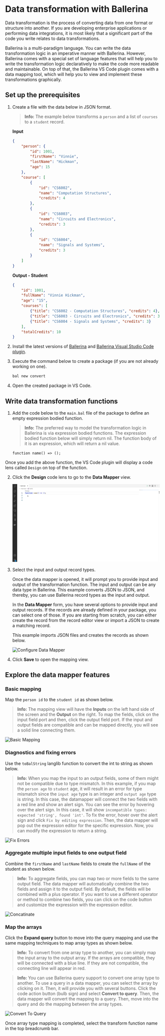 # Data transformation with Ballerina

Data transformation is the process of converting data from one format or structure into another. If you are developing enterprise applications or performing data integrations, it is most likely that a significant part of the code you write relates to data transformations. 

Ballerina is a multi-paradigm language. You can write the data transformation logic in an imperative manner with Ballerina. However, Ballerina comes with a special set of language features that will help you to write the transformation logic declaratively to make the code more readable and maintainable. On top of that, the Ballerina VS Code plugin comes with a data mapping tool, which will help you to view and implement these transformations graphically.

## Set up the prerequisites

1. Create a file with the data below in JSON format.

    >**Info:** The example below transforms a `person` and a list of `courses` to a `student` record. 

    **Input**
    ```json
    {
        "person": {
            "id": 1001,
            "firstName": "Vinnie",
            "lastName": "Hickman",
            "age": 15
        },
        "course": [
            {
                "id": "CS6002",
                "name": "Computation Structures",
                "credits": 4
            },
            {
                "id": "CS6003",
                "name": "Circuits and Electronics",
                "credits": 3
            },
            {
                "id": "CS6004",
                "name": "Signals and Systems",
                "credits": 3
            }
        ]
    }
    ```

    **Output - Student**
    ```json
    {
        "id": 1001,
        "fullName": "Vinnie Hickman",
        "age": "15",
        "courses": [
            {"title": "CS6002 - Computation Structures", "credits": 4},
            {"title": "CS6003 - Circuits and Electronics", "credits": 3},
            {"title": "CS6004 - Signals and Systems", "credits": 3}
        ],
        "totalCredits": 10
    }
    ```

2. Install the latest versions of [Ballerina](https://ballerina.io/downloads/) and [Ballerina Visual Studio Code plugin](https://marketplace.visualstudio.com/items?itemName=wso2.ballerina).

3. Execute the command below to create a package (if you are not already working on one).

    ```bash
    bal new convert
    ```

4. Open the created package in VS Code.

## Write data transformation functions

1. Add the code below to the `main.bal` file of the package to define an empty expression bodied function.

    >**Info:** The preferred way to model the transformation logic in Ballerina is via expression bodied functions. The expression bodied function below will simply return nil. The function body of it is an expression, which will return a nil value. 

    ```ballerina
    function name() => ();
    ```

Once you add the above function, the VS Code plugin will display a code lens called `Design`  on top of the function.

2. Click the **Design** code lens to go to the **Data Mapper** view.

    ![Open Data Mapper](images/goto-design-view.gif "Open Data Mapper via code lens")

3. Select the input and output record types.

    Once the data mapper is opened, it will prompt you to provide input and output of the transformation function. The input and output can be any data type in Ballerina. This example converts JSON to JSON, and thereby, you can use Ballerina record types as the input and output. 

    In the **Data Mapper** form, you have several options to provide input and output records. If the records are already defined in your package, you can select one of those. If you are starting from scratch, you can either create the record from the record editor view or import a JSON to create a matching record. 

    This example imports JSON files and creates the records as shown below. 

    ![Configure Data Mapper](images/choose-input-output.gif "Choose Inputs and Output for Data Mapper")

4. Click **Save** to open the mapping view. 

## Explore the data mapper features

### Basic mapping

Map the `person id` to the `student id` as shown below. 

  >**Info:** The mapping view will have the **Inputs** on the left hand side of the screen and the **Output** on the right. To map the fields, click on the input field port and then, click the output field port. If the input and output fields are compatible and can be mapped directly, you will see a solid line connecting them. 

  ![Basic Mapping](images/basic-mapping.gif "Save and do a basic mapping")

### Diagnostics and fixing errors

Use the `toBalString` langlib function to convert the int to string as shown below.

  >**Info:** When you map the input to an output fields, some of them might not be compatible due to type mismatch. In this example, if you map the `person age` to `student` age, it will result in an error for type mismatch since the `input age` type is an integer and `output age` type is string. In this case, the datamapper will connect the two fields with a red line and show an alert sign. You can see the error by hovering over the alert sign. In this case, it will show `incompatible types: expected 'string', found 'int'`. To fix the error, hover over the alert sign and click `Fix by editing expression`. Then, the data mapper will pop out the expression editor for the specific expression. Now, you can modify the expression to return a string. 

  ![Fix Errors](images/fix-diagnostics.gif "Fix incompetible types error")

### Aggregate multiple input fields to one output field

Combine the `firstName` and `lastName` fields to create the `fullName` of the student as shown below.

  >**Info:** To aggregate fields, you can map two or more fields to the same output field. The data mapper will automatically combine the two fields and assign it to the output field. By default, the fields will be combined with a plus operator. If you want to use a different operator or method to combine two fields, you can click on the code button and customize the expression with the expression editor. 

  ![Concatinate](images/concatinate.gif "Aggregate multiple input fields")

### Map the arrays

Click the **Expand query** button to move into the query mapping and use the same mapping techniques to map array types as shown below. 

  >**Info:** To convert from one array type to another, you can simply map the input array to the output array. If the arrays are compatible, they will be connected with a blue line. If they are not compatible, the connecting line will appear in red. 

  >**Info:** You can use Ballerina query support to convert one array type to another. To use a query in a data mapper, you can select the array by clicking on it. Then, it will provide you with several buttons. Click the code action button (bulb sign) and select **Convert to query**. Then, the data mapper will convert the mapping to a query. Then, move into the query and do the mapping between the array types. 

  ![Convert To Query](images/convert-query.gif "Mapping incompatible arrays")

Once array type mapping is completed, select the transform function name in the top breadcrumb bar.
